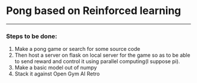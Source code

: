 <h1>Pong based on Reinforced learning</h1>
<hr>
<h3>Steps to be done:</h3>
<ol>
<li> Make a pong game or search for some source  code</li>
<li> Then host a server on flask on local server for the game so as to be able to send reward and control it using parallel computing(I suppose pi).</li>
<li> Make a basic model out of numpy </li>
<li> Stack it against Open Gym AI Retro</li>
</ol>
